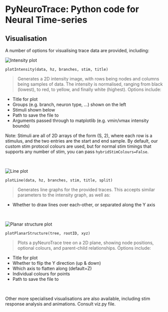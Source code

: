# PyNeuroTrace: Python code for Neural Time-series

## Visualisation

A number of options for visualising trace data are provided, including:

![Intensity plot](https://padster.github.io/pyNeuroTrace/img/pyntIntensity.png)

`plotIntensity(data, hz, branches, stim, title)`
> Generates a 2D intensity image, with rows being nodes and columns being samples of data. The intensity is normalised, ranging from black (lowest), to red, to yellow, and finally white (highest). Options include:
* Title for plot
* Groups (e.g. branch, neuron type, ...) shown on the left
* Stimuli shown below
* Path to save the file to
* Arguments passed through to matplotlib (e.g. vmin/vmax intensity bounds)

Note: Stimuli are all of 2D arrays of the form (S, 2),
where each row is a stimulus, and the two entries are the start and end sample.
By default, our custom stim protocol colours are used, but for normal stim timings
that supports any number of stim, you can pass `hybridStimColours=False`.

&nbsp;

![Line plot](https://padster.github.io/pyNeuroTrace/img/pyntLines.png)

`plotLine(data, hz, branches, stim, title, split)`
> Generates line graphs for the provided traces. This accepts similar parameters to the intensity graph, as well as:
* Whether to draw lines over each-other, or separated along the Y axis

&nbsp;

![Planar structure plot](https://padster.github.io/pyNeuroTrace/img/pyntPlanar.png)

`plotPlanarStructure(tree, rootID, xyz)`
> Plots a pyNeuroTrace tree on a 2D plane, showing node positions, optional colours, and parent-child relationships. Options include:
* Title for plot
* Whether to flip the Y direction (up & down)
* Which axis to flatten along (default=Z)
* Individual colours for points
* Path to save the file to

&nbsp;

Other more specialised visualisations are also available, including stim response analysis and animations. Consult viz.py file.
